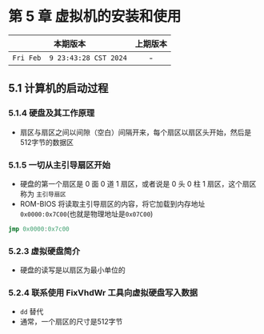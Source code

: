 # 第 5 章 虚拟机的安装和使用

|本期版本|上期版本|
|:---:|:---:|
|`Fri Feb  9 23:43:28 CST 2024`| -

## 5.1 计算机的启动过程

### 5.1.4 硬盘及其工作原理

* 扇区与扇区之间以间隙（空白）间隔开来，每个扇区以扇区头开始，然后是512字节的数据区


### 5.1.5 一切从主引导扇区开始

* 硬盘的第一个扇区是 0 面 0 道 1 扇区，或者说是 0 头 0 柱 1 扇区，这个扇区称为 `主引导扇区`
* ROM-BIOS 将读取主引导扇区的内容，将它加载到内存地址  `0x0000:0x7C00`(也就是物理地址是`0x07C00`)

```asm
jmp 0x0000:0x7c00
```

### 5.2.3 虚拟硬盘简介

* 硬盘的读写是以扇区为最小单位的

### 5.2.4 联系使用 FixVhdWr 工具向虚拟硬盘写入数据

* `dd` 替代
* 通常，一个扇区的尺寸是512字节